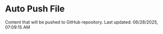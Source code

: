 # Auto Push File

Content that will be pushed to GitHub repository.
Last updated: 06/28/2025, 07:09:15 AM